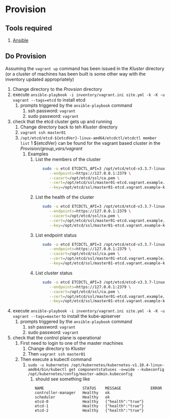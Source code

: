 # Provision

## Tools required
1. [Ansible](https://docs.ansible.com/ansible/latest/index.html)

## Do Provision
Assuming the `vagrant up` command has been issued in the _Kluster_ directory (or a cluster of machines
has been built is some other way with the inventory updated appropriately)

1. Change directory to the _Provsion_ directory
1. execute `ansible-playbook -i inventory/vagrant.ini site.yml -k -K -u vagrant --tags=etcd` to install etcd
   1. prompts triggered by the `ansible-playbook` command
      1. ssh password: `vagrant`
      1. sudo password: `vagrant`
1. check that the etcd cluster gets up and running
   1. Change directory back to teh _Kluster_ directory
   1. `vagrant ssh master01`
   1. `/opt/etcd/etcd-${etcdVer}-linux-amd64/etcdctl/etcdctl member list`
      1 ${etcdVer} can be found for the vagrant based cluster in the _Provision/group_vars/vagrant_
      1. Examples
         1. List the members of the cluster
            ```bash
               sudo -u etcd ETCDCTL_API=3 /opt/etcd/etcd-v3.3.7-linux-amd64/etcdctl member list \
                  --endpoints=https://127.0.0.1:2379 \
                  --cacert=/opt/etcd/ssl/ca.pem \
                  --cert=/opt/etcd/ssl/master01-etcd.vagrant.example.pem \
                  --key=/opt/etcd/ssl/master01-etcd.vagrant.example-key.pem
            ```
         1. List the health of the cluster
            ```bash
               sudo -u etcd ETCDCTL_API=3 /opt/etcd/etcd-v3.3.7-linux-amd64/etcdctl endpoint --cluster health \
                  --endpoints=https://127.0.0.1:2379 \
                  --cacert=/opt/etcd/ssl/ca.pem \
                  --cert=/opt/etcd/ssl/master01-etcd.vagrant.example.pem \
                  --key=/opt/etcd/ssl/master01-etcd.vagrant.example-key.pem
            ```
         1. List endpoint status
            ```bash
               sudo -u etcd ETCDCTL_API=3 /opt/etcd/etcd-v3.3.7-linux-amd64/etcdctl -w table endpoint status \
                  --endpoints=https://127.0.0.1:2379 \
                  --cacert=/opt/etcd/ssl/ca.pem \
                  --cert=/opt/etcd/ssl/master01-etcd.vagrant.example.pem \
                  --key=/opt/etcd/ssl/master01-etcd.vagrant.example-key.pem
            ```
         1. List cluster status
            ```bash
               sudo -u etcd ETCDCTL_API=3 /opt/etcd/etcd-v3.3.7-linux-amd64/etcdctl -w table endpoint --cluster status \
                  --endpoints=https://127.0.0.1:2379 \
                  --cacert=/opt/etcd/ssl/ca.pem \
                  --cert=/opt/etcd/ssl/master01-etcd.vagrant.example.pem \
                  --key=/opt/etcd/ssl/master01-etcd.vagrant.example-key.pem
            ```
1. execute `ansible-playbook -i inventory/vagrant.ini site.yml -k -K -u vagrant --tags=master` to install the kube-apiserver
   1. prompts triggered by the `ansible-playbook` command
      1. ssh password: `vagrant`
      1. sudo password: `vagrant`
1. check that the control plane is operational
   1. First need to login to one of the master machines
      1. Change directory to _Kluster_
      1. Then `vagrant ssh master01`
   1. Then execute a kubectl command
      1. `sudo -u kubernetes /opt/kubernetes/kubernetes-v1.10.4-linux-amd64/bin/kubectl get componentstatuses -o=wide --kubeconfig /opt/kubernetes/config/master-admin.kubeconfig`
         1. should see something like
         ```text
            NAME                 STATUS    MESSAGE             ERROR
            controller-manager   Healthy   ok
            scheduler            Healthy   ok
            etcd-0               Healthy   {"health":"true"}
            etcd-1               Healthy   {"health":"true"}
            etcd-2               Healthy   {"health":"true"}
         ```